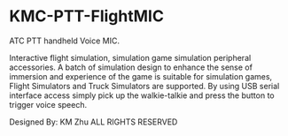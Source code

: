 # KMC-PTT-FlightMIC
ATC PTT handheld Voice MIC. 

Interactive flight simulation, simulation game simulation peripheral accessories. 
A batch of simulation design to enhance the sense of immersion and experience of the game is suitable for simulation games, Flight Simulators and Truck Simulators are supported. By using USB serial interface access simply pick up the walkie-talkie and press the button to trigger voice speech.

Designed By: KM Zhu 
ALL RIGHTS RESERVED
